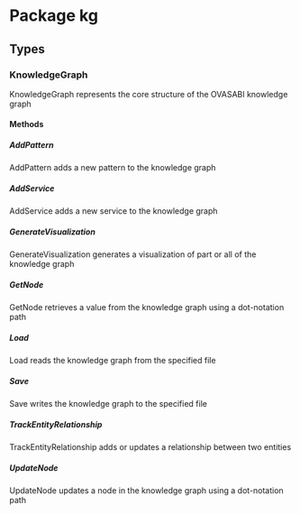 # Package kg

## Types

### KnowledgeGraph

KnowledgeGraph represents the core structure of the OVASABI knowledge graph

#### Methods

##### AddPattern

AddPattern adds a new pattern to the knowledge graph

##### AddService

AddService adds a new service to the knowledge graph

##### GenerateVisualization

GenerateVisualization generates a visualization of part or all of the knowledge graph

##### GetNode

GetNode retrieves a value from the knowledge graph using a dot-notation path

##### Load

Load reads the knowledge graph from the specified file

##### Save

Save writes the knowledge graph to the specified file

##### TrackEntityRelationship

TrackEntityRelationship adds or updates a relationship between two entities

##### UpdateNode

UpdateNode updates a node in the knowledge graph using a dot-notation path
